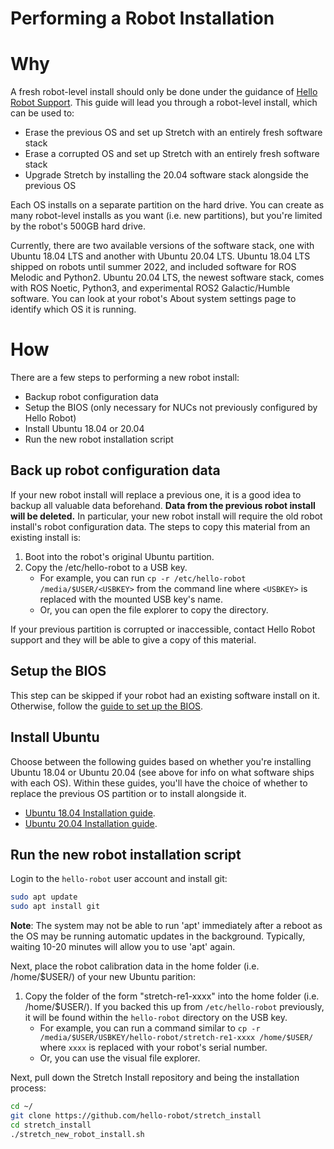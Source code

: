 # Performing a Robot Installation 

# Why

A fresh robot-level install should only be done under the guidance of [Hello Robot Support](https://forum.hello-robot.com). This guide will lead you through a robot-level install, which can be used to:

 - Erase the previous OS and set up Stretch with an entirely fresh software stack
 - Erase a corrupted OS and set up Stretch with an entirely fresh software stack
 - Upgrade Stretch by installing the 20.04 software stack alongside the previous OS

Each OS installs on a separate partition on the hard drive. You can create as many robot-level installs as you want (i.e. new partitions), but you're limited by the robot's 500GB hard drive.

Currently, there are two available versions of the software stack, one with Ubuntu 18.04 LTS and another with Ubuntu 20.04 LTS. Ubuntu 18.04 LTS shipped on robots until summer 2022, and included software for ROS Melodic and Python2. Ubuntu 20.04 LTS, the newest software stack, comes with ROS Noetic, Python3, and experimental ROS2 Galactic/Humble software. You can look at your robot's About system settings page to identify which OS it is running.

# How

There are a few steps to performing a new robot install:

 - Backup robot configuration data
 - Setup the BIOS (only necessary for NUCs not previously configured by Hello Robot)
 - Install Ubuntu 18.04 or 20.04
 - Run the new robot installation script

## Back up robot configuration data

If your new robot install will replace a previous one, it is a good idea to backup all valuable data beforehand. **Data from the previous robot install will be deleted.** In particular, your new robot install will require the old robot install's robot configuration data. The steps to copy this material from an existing install is:

 1. Boot into the robot's original Ubuntu partition.
 2. Copy the /etc/hello-robot to a USB key.
    - For example, you can run `cp -r /etc/hello-robot /media/$USER/<USBKEY>` from the command line where `<USBKEY>` is replaced with the mounted USB key's name.
    - Or, you can open the file explorer to copy the directory.

If your previous partition is corrupted or inaccessible, contact Hello Robot support and they will be able to give a copy of this material.

## Setup the BIOS

This step can be skipped if your robot had an existing software install on it. Otherwise, follow the [guide to set up the BIOS](./docs/configure_BIOS.md).

## Install Ubuntu

Choose between the following guides based on whether you're installing Ubuntu 18.04 or Ubuntu 20.04 (see above for info on what software ships with each OS). Within these guides, you'll have the choice of whether to replace the previous OS partition or to install alongside it.

 - [Ubuntu 18.04 Installation guide](./install_ubuntu_18.04.md).
 - [Ubuntu 20.04 Installation guide](./install_ubuntu_20.04.md).

## Run the new robot installation script

Login to the `hello-robot` user account and install git:

```bash
sudo apt update
sudo apt install git
```

**Note**: The system may not be able to run 'apt' immediately after a reboot as the OS may be running automatic updates in the background. Typically, waiting 10-20 minutes will allow you to use 'apt' again.

Next, place the robot calibration data in the home folder (i.e. /home/$USER/) of your new Ubuntu parition:

 1. Copy the folder of the form "stretch-re1-xxxx" into the home folder (i.e. /home/$USER/). If you backed this up from `/etc/hello-robot` previously, it will be found within the `hello-robot` directory on the USB key.
    - For example, you can run a command similar to `cp -r /media/$USER/USBKEY/hello-robot/stretch-re1-xxxx /home/$USER/` where `xxxx` is replaced with your robot's serial number.
    - Or, you can use the visual file explorer.

Next, pull down the Stretch Install repository and being the installation process:

```bash
cd ~/
git clone https://github.com/hello-robot/stretch_install
cd stretch_install
./stretch_new_robot_install.sh
```
